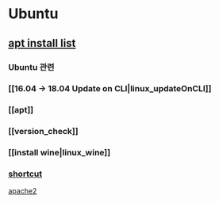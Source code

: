 # Ubuntu

## [apt install list](linux_apt-get-list.md)


### Ubuntu 관련 
### [[16.04 -> 18.04 Update on CLI|linux_updateOnCLI]]
### [[apt]]
### [[version_check]]
### [[install wine|linux_wine]]

### [shortcut](ubuntu_shortcut.md)


[apache2](ubuntu_apache2.md)
